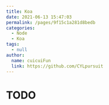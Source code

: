 ```yaml
---
title: Koa
date: 2021-06-13 15:47:03
permalink: /pages/9f15c1a281d8bedb
categories:
  - Node
  - Koa
tags:
  - null
author:
  name: cuicuiFun
  link: https://github.com/CYLpursuit
---
```


# TODO

